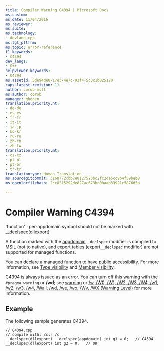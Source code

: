 ```yaml
---
title: Compiler Warning C4394 | Microsoft Docs
ms.custom: 
ms.date: 11/04/2016
ms.reviewer: 
ms.suite: 
ms.technology:
- devlang-cpp
ms.tgt_pltfrm: 
ms.topic: error-reference
f1_keywords:
- C4394
dev_langs:
- C++
helpviewer_keywords:
- C4394
ms.assetid: 5de94de0-17e3-4e7c-92f4-5c3c1b825120
caps.latest.revision: 11
author: corob-msft
ms.author: corob
manager: ghogen
translation.priority.ht:
- de-de
- es-es
- fr-fr
- it-it
- ja-jp
- ko-kr
- ru-ru
- zh-cn
- zh-tw
translation.priority.mt:
- cs-cz
- pl-pl
- pt-br
- tr-tr
translationtype: Human Translation
ms.sourcegitcommit: 3168772cbb7e8127523bc2fc2da5cc9b4f59beb8
ms.openlocfilehash: 2cc8215292de827ac673bc00aab33921c5876d5a

---
```

# Compiler Warning C4394
'function' : per-appdomain symbol should not be marked with __declspec(dllexport)  
  
 A function marked with the [appdomain](../../cpp/appdomain.md)`__declspec` modifier is compiled to MSIL (not to native), and export tables ([export](../../windows/export.md)`__declspec` modifier) are not supported for managed functions.  
  
 You can declare a managed function to have public accessibility. For more information, see [Type visibility](../../dotnet/how-to-define-and-consume-classes-and-structs-cpp-cli.md#BKMK_Type_visibility) and [Member visibility](../../dotnet/how-to-define-and-consume-classes-and-structs-cpp-cli.md#BKMK_Member_visibility).  
  
 C4394 is always issued as an error.  You can turn off this warning with the `#pragma warning` or **/wd**; see [warning](../../preprocessor/warning.md) or [/w, /W0, /W1, /W2, /W3, /W4, /w1, /w2, /w3, /w4, /Wall, /wd, /we, /wo, /Wv, /WX (Warning Level)](../../build/reference/compiler-option-warning-level.md) for more information.  
  
## Example  
 The following sample generates C4394.  
  
```  
// C4394.cpp  
// compile with: /clr /c  
__declspec(dllexport) __declspec(appdomain) int g1 = 0;   // C4394  
__declspec(dllexport) int g2 = 0;   // OK  
```


<!--HONumber=Jan17_HO2-->


